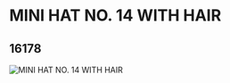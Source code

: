 # MINI HAT NO. 14 WITH HAIR
## 16178
![MINI HAT NO. 14 WITH HAIR](https://lc-www-live-s.legocdn.com/media/bricks/5/2/6057738.jpg)